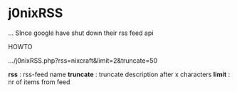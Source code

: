 # j0nixRSS
... SInce google have shut down their rss feed api 

HOWTO

.../j0nixRSS.php?rss=nixcraft&limit=2&truncate=50

**rss** : rss-feed name
**truncate** : truncate description after x characters
**limit** : nr of items from feed
